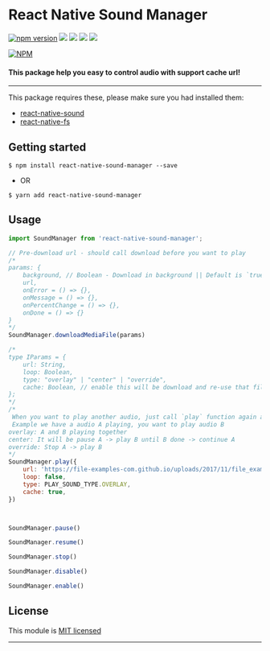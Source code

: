 
# React Native Sound Manager
[![npm version](https://badge.fury.io/js/react-native-sound-manager.svg)](https://badge.fury.io/js/react-native-sound-manager) ![](https://img.shields.io/github/issues/minhchienwikipedia/react-native-sound-manager.svg) ![](https://img.shields.io/github/forks/minhchienwikipedia/react-native-sound-manager.svg) ![](https://img.shields.io/github/stars/minhchienwikipedia/react-native-sound-manager.svg) ![](https://img.shields.io/github/license/minhchienwikipedia/react-native-sound-manager.svg)

[![NPM](https://nodei.co/npm/react-native-sound-manager.png?downloads=true&stars=true)](https://nodei.co/npm/react-native-sound-manager/)

#### This package help you easy to control audio with support cache url! 

---
This package requires these, please make sure you had installed them:
- [react-native-sound](https://github.com/zmxv/react-native-sound)
- [react-native-fs](https://github.com/itinance/react-native-fs)


## Getting started

`$ npm install react-native-sound-manager --save`

- OR

`$ yarn add react-native-sound-manager`

## Usage
```javascript
import SoundManager from 'react-native-sound-manager';

// Pre-download url - should call download before you want to play
/*
params: {
	background, // Boolean - Download in background || Default is `true`
	url,
	onError = () => {},
	onMessage = () => {},
	onPercentChange = () => {},
	onDone = () => {}
}
*/
SoundManager.downloadMediaFile(params)

/*
type IParams = {
	url: String,
	loop: Boolean,
	type: "overlay" | "center" | "override",
	cache: Boolean, // enable this will be download and re-use that file || Default is true
};
*/
/*
 When you want to play another audio, just call `play` function again and pass `type` : "overlay" | "center" | "override"
 Example we have a audio A playing, you want to play audio B
overlay: A and B playing together
center: It will be pause A -> play B until B done -> continue A
override: Stop A -> play B
*/
SoundManager.play({
	url: 'https://file-examples-com.github.io/uploads/2017/11/file_example_MP3_700KB.mp3',
	loop: false,
	type: PLAY_SOUND_TYPE.OVERLAY,
	cache: true,
})



SoundManager.pause()

SoundManager.resume()

SoundManager.stop()

SoundManager.disable()

SoundManager.enable()

```




## License

This module is [MIT licensed](./LICENSE)

---
  
